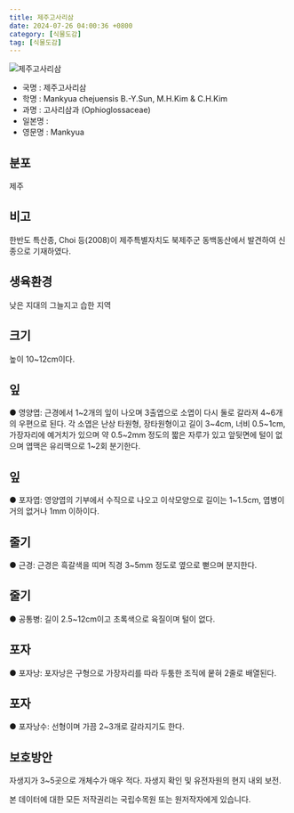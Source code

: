 ```yaml
---
title: 제주고사리삼
date: 2024-07-26 04:00:36 +0800
category: [식물도감]
tag: [식물도감]
---
```




![제주고사리삼](/fileUpload/plants/basic/Ophioglossaceae/Mankyua/22975/22975_1_th2.JPG)
- 국명 : 제주고사리삼
- 학명 : Mankyua chejuensis B.-Y.Sun, M.H.Kim & C.H.Kim
- 과명 : 고사리삼과 (Ophioglossaceae)
- 일본명 : 
- 영문명 : Mankyua


## 분포
제주
## 비고
한반도 특산종, Choi 등(2008)이 제주특별자치도 북제주군 동백동산에서 발견하여 신종으로 기재하였다.
## 생육환경
낮은 지대의 그늘지고 습한 지역
## 크기
높이 10~12cm이다.
## 잎
● 영양엽: 근경에서 1~2개의 잎이 나오며 3출엽으로 소엽이 다시 둘로 갈라져 4~6개의 우편으로 된다. 각 소엽은 난상 타원형, 장타원형이고 길이 3~4cm, 너비 0.5~1cm, 가장자리에 예거치가 있으며 약 0.5~2mm 정도의 짧은 자루가 있고 앞뒷면에 털이 없으며 엽맥은 유리맥으로 1~2회 분기한다.
## 잎
● 포자엽: 영양엽의 기부에서 수직으로 나오고 이삭모양으로 길이는 1~1.5cm, 엽병이 거의 없거나 1mm 이하이다.
## 줄기
● 근경: 근경은 흑갈색을 띠며 직경 3~5mm 정도로 옆으로 뻗으며 분지한다.
## 줄기
● 공통병: 길이 2.5~12cm이고 초록색으로 육질이며 털이 없다.
## 포자
● 포자낭: 포자낭은 구형으로 가장자리를 따라 두툼한 조직에 뭍혀 2줄로 배열된다.
## 포자
● 포자낭수: 선형이며 가끔 2~3개로 갈라지기도 한다.
## 보호방안
자생지가 3~5곳으로 개체수가 매우 적다. 자생지 확인 및 유전자원의 현지 내외 보전.






본 데이터에 대한 모든 저작권리는 국립수목원 또는 원저작자에게 있습니다.
